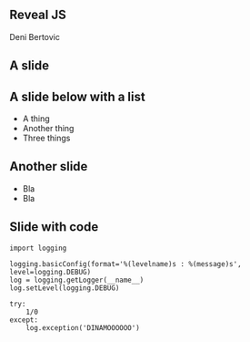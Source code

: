 ## Reveal JS

Deni Bertovic


## A slide


## A slide below with a list

 - A thing
 - Another thing
 - Three things

## Another slide

 * Bla
 * Bla

## Slide with code

    import logging

    logging.basicConfig(format='%(levelname)s : %(message)s', level=logging.DEBUG)
    log = logging.getLogger(__name__)
    log.setLevel(logging.DEBUG)

    try:
        1/0
    except:
        log.exception('DINAMOOOOOO')


